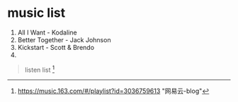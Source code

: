 # music list

1. All I Want - Kodaline
2. Better Together - Jack Johnson
3. Kickstart - Scott & Brendo
4. 



> listen list [^1]





[^1]: https://music.163.com/#/playlist?id=3036759613 "网易云-blog"






